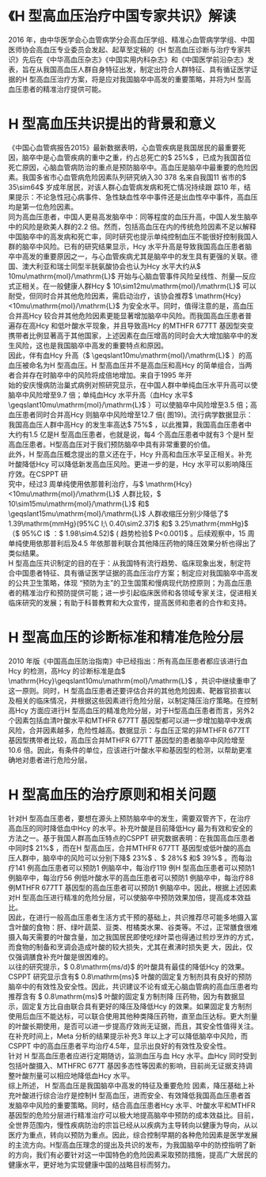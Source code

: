 # 《H 型高血压治疗中国专家共识》解读  
2016 年，由中华医学会心血管病学分会高血压学组、精准心血管病学学组、中国医师协会高血压专业委员会发起、起草至定稿的《H 型高血压诊断与治疗专家共识》先后在《中华高血压杂志》《中国实用内科杂志》和《中国医学前沿杂志》发表，旨在从我国高血压人群自身特征出发，制定出符合人群特征、具有循证医学证据的H 型高血压治疗方案，将是应对我国脑卒中高发的重要策略，并将为H 型高血压患者的精准治疗提供可能。  
# H 型高血压共识提出的背景和意义  
《中国心血管病报告2015》最新数据表明，心血管疾病是我国居民的最重要死因，脑卒中是心血管疾病的重中之重，约占总死亡的$ 25\%$ ，已成为我国首位死亡原因，心脑血管病防治的重点是预防脑卒中。高血压是脑卒中最重要的危险因素。我国多省市心血管病危险因素队列研究纳入30 378 名来自我国11 省市的$ 35\sim64$   岁成年居民，对该人群心血管病发病和死亡情况持续跟 踪10 年，结果提示：不论急性冠心病事件、急性缺血性卒中事件还是出血性卒中事件，高血压均是第一位危险因素。  
同为高血压患者，中国人更易高发脑卒中：同等程度的血压升高，中国人发生脑卒中的风险是欧美人群的2.2 倍。然而，包括高血压在内的传统危险因素不足以解释中国脑卒中的高发病和死亡率，同时研究也提示单纯控制血压不能很好控制我国人群的脑卒中风险。已有的研究结果显示，Hcy 水平升高是导致我国高血压患者脑卒中高发的重要原因之一，与心血管疾病尤其是脑卒中的发生具有更强的关联。德国、澳大利亚和瑞士同型半胱氨酸协会也认为Hcy 水平大约从$ 10mu\mathrm{mol}/\mathrm{L}$     开始与心脑血管事件风险呈线性、剂量—反应式正相关。在一般健康人群Hcy $ 10\sim12mu\mathrm{mol}/\mathrm{L}$     可以耐受，但同时合并其他危险因素，需启动治疗，该协会推荐$ \mathrm{Hcy}<10mu\mathrm{mol}/\mathrm{L}$     为安全水平。同时，值得注意的是，高血压合并高Hcy 较合并其他危险因素更能显著增加脑卒中风险。而我国高血压患者普遍存在高Hcy 和低叶酸水平现象，并且导致高Hcy 的MTHFR 677TT 基因型突变携带者比例显著高于其他国家，上述因素在血压增高的同时会大大增加脑卒中的发生风险，这也是我国脑卒中高发的重要特点和原因。  
因此，伴有血Hcy 升高（$ \geqslant10mu\mathrm{mol}/\mathrm{L}$    ）的高血压被命名为H 型高血压。H 型高血压并不是高血压和高Hcy 的简单组合，当两者合并存在时脑卒中的风险将成倍地增加。来自于1995 年开  
始的安庆慢病防治巢式病例对照研究显示，在中国人群中单纯血压水平升高可以使脑卒中风险增至9.7 倍；单纯血Hcy 水平升高（血Hcy 水平$ \geqslant10mu\mathrm{mol}/\mathrm{L}$    ）可以使脑卒中风险增至3.5 倍；高血压患者同时合并高Hcy 则脑卒中风险增至12.7 倍( 图19)。流行病学数据显示：我国高血压人群中高Hcy 的发生率高达$ 75\%$ ，以此推算，我国高血压患者中大约有1.5 亿是H 型高血压患者，也就是说，每4 个高血压患者中就有3 个是H 型高血压患者。H型高血压对于我们预防脑卒中具有非常重要的价值。  
此外，H 型高血压概念提出的意义还在于，Hcy 升高和血压水平呈正相关。补充叶酸降低Hcy 可以降低新发高血压风险。更进一步的是，Hcy 水平可以影响降压疗效。在CSPPT 研  
究中，经过3 周单纯使用依那普利治疗，与$ \mathrm{Hcy}<10mu\mathrm{mol}/\mathrm{L}$    人群比较，$ 10\sim15mu\mathrm{mol}/\mathrm{L}$     和$ \geqslant15mu\mathrm{mol}/\mathrm{L}$     人群收缩压分别少降低了$ 1.39\mathrm{mmHg}(95\%C I;\ 0.40\sim2.37)$  和$ 3.25\mathrm{mmHg}$    （$ 95\%C I$ ：$ 1.98\sim4.52)$  ( 趋势检验$ P<0.001)$ 。后续观察中，15 周单纯使用依那普利后及4.5 年依那普利联合其他降压药物的降压效果分析也得出了类似结果。  
H 型高血压共识制定的目的在于：从我国特有流行趋势、临床现象出发，制定符合中国患者特征、具有循证医学证据的高血压治疗方案；制定应对我国脑卒中高发的公共卫生策略，体现 “预防为主”的卫生国策和慢病现代防控原则；为高血压患者的精准治疗和预防提供可能；进一步引起临床医师和各领域专家关注，促进相关临床研究的发展；有助于科普教育和大众宣传，提高医师和患者的合作和支持。  
# H 型高血压的诊断标准和精准危险分层  
2010 年版《中国高血压防治指南》中已经指出：所有高血压患者都应该进行血Hcy 的检测，高Hcy 的诊断标准是血$ \mathrm{Hcy}\geqslant10mu\mathrm{mol}/\mathrm{L}$    ，共识中继续重申了这一原则。同时，H 型高血压患者还要评估合并的其他危险因素、靶器官损害以及相关的临床情况，并根据这些因素进行危险分层，以制定降压治疗策略。在控制高Hcy 方面应进行H 型高血压的精准危险分层，对于H型高血压患者而言，另外2 个因素包括血清叶酸水平和MTHFR 677TT 基因型都可以进一步增加脑卒中发病风险，合并因素越多，危险性越高。数据显示：与血压正常的非MTHFR 677TT 基因型携带者比较，高血压合并MTHFR 677TT 基因型的患者脑卒中风险增至10.6 倍。因此，有条件的单位，应该进行叶酸水平和基因型的检测，以帮助更准确地对患者进行危险分层。  
# H 型高血压的治疗原则和相关问题  
针对H 型高血压患者，要想在源头上预防脑卒中的发生，需要双管齐下，在治疗高血压的同时降低血中Hcy 的水平。补充叶酸是目前降低Hcy 最为有效和安全的方法之一。基于我国人群高血压特点的CSPPT 研究数据表明：在我国高血压患者中同时$ 21\%$ ，而在H 型高血压，合并MTHFR 677TT 基因型或低叶酸的高血压人群中，脑卒中的风险可以分别下降$ 23\%$ 、$ 28\%$  和$ 39\%$ 。而每治疗141 例高血压患者可以预防1 例脑卒中，每治疗119 例H 型高血压患者可以预防1 例脑卒中，每治疗56 例低叶酸水平的高血压患者可以预防1 例脑卒中，每治疗88 例MTHFR 677TT 基因型的高血压患者可以预防1 例脑卒中。因此，根据上述因素对H 型高血压进行精准的危险分层，可以使脑卒中预防效果加倍，提高成本效益比。  
因此，在进行一般高血压患者生活方式干预的基础上，共识推荐尽可能多地摄入富含叶酸的食物：肝、绿叶蔬菜、豆类、柑橘类水果、谷类等。不过，正常膳食很难摄入每天需要的叶酸含量，加之我国居民即使吃绿叶菜也得通过煎炒烹炸的方式，而食物的制备和烹调会造成叶酸的较大损失，尤其在煮沸时损失更 大，因此，仅仅强调膳食补充叶酸是很困难的。  
以往的研究提示，$ 0.8\mathrm{ms/d}$     的叶酸具有最佳的降低Hcy 的效果。CSPPT 研究显示含有$ 0.8\mathrm{ms}$     叶酸的固定复方制剂具有良好的预防脑卒中的有效性及安全性。因此，共识建议不论有或无心脑血管病的高血压患者均推荐含有 $ 0.8\mathrm{ms}$      叶酸的固定复方制剂降 压药物，因为有数据显示，固定复方比自由联合具有更好的降压及降低Hcy 的效果。如果固定复方制剂使用后血压不能达标，可以联合使用其他种类降压药物，直至血压达标。更大剂量的叶酸长期使用，是否可以进一步提高疗效尚无证据，而且，其安全性值得关注。在补充时间上，Meta 分析的结果提示补充3 年以上才可以降低脑卒中风险，而CSPPT 中的高血压患者平均治疗4.5年，显示出良好的有效性及安全性。  
针对 H  型高血压患者应进行定期随访，监测血压与血 Hcy 水平。血Hcy 同时受到包括叶酸摄入、MTHFRC 677T 基因多态性等因素的影响，目前尚无证据支持调整叶酸剂量可以相应地降低血Hcy 水平。  
综上所述， H  型高血压是我国脑卒中高发的特征及重要危险 因素，降压基础上补充叶酸进行综合治疗是控制H 型高血压，进而安全、有效降低我国高血压患者首发脑卒中风险的重要策略。同时，结合高血压患者Hcy 水平、叶酸水平和MTHFR 基因型的危险分层进行精准治疗可以极大地提高脑卒中预防的成本效益比。目前，全世界范围内，慢性疾病防治的宗旨已经从以疾病为主导转向以健康为导向，从以医疗为重点，转向以预防为重点。因此，综合控制早期的各种危险因素是医学发展的主流方向。H型高血压理念的提出及共识的发布，为我国脑卒中的防控指明了新的方向，我们有必要针对这一中国特色的危险因素采取预防措施，提高广大居民的健康水平，更好地为实现健康中国的战略目标而努力。  
